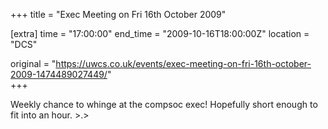 +++
title = "Exec Meeting on Fri 16th October 2009"

[extra]
time = "17:00:00"
end_time = "2009-10-16T18:00:00Z"
location = "DCS"

original = "https://uwcs.co.uk/events/exec-meeting-on-fri-16th-october-2009-1474489027449/"    
+++

Weekly chance to whinge at the compsoc exec\! Hopefully short enough to fit into an hour. \>.\>

